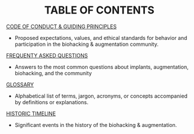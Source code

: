<div align="center"> 

# TABLE OF CONTENTS 

</div>

[CODE OF CONDUCT & GUIDING PRINCIPLES](https://github.com/BiohackersDigital/KnowledgeBase/blob/main/CODE%20OF%20CONDUCT.md)

  - Proposed expectations, values, and ethical standards for behavior and participation in the biohacking & augmentation community.

[FREQUENTY ASKED QUESTIONS](https://github.com/BiohackersDigital/KnowledgeBase/blob/main/FREQUENTLY%20ASKED%20QUESTIONS.md)

  - Answers to the most common questions about implants, augmentation, biohacking, and the community

[GLOSSARY](https://github.com/BiohackersDigital/KnowledgeBase/blob/main/GLOSSARY.MD)

  - Alphabetical list of terms, jargon, acronyms, or concepts accompanied by definitions or explanations.

[HISTORIC TIMELINE](https://github.com/BiohackersDigital/KnowledgeBase/blob/main/HISTORIC%20TIMELINE.md)

  - Significant events in the history of the biohacking & augmentation. 

